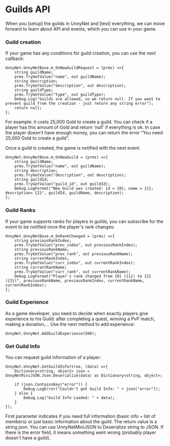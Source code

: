# Guilds API

When you [setup] the guilds in UnnyNet and [test] everything, we can move forward to learn about API and events, which you can use in your game.

### Guild creation

If your game has any conditions for guild creation, you can use the next callback:

    UnnyNet.UnnyNetBase.m_OnNewGuildRequest = (prms) =>{
        string guildName;
        prms.TryGetValue("name", out guildName);
        string description;
        prms.TryGetValue("description", out description);
        string guildType;
        prms.TryGetValue("type", out guildType);
        Debug.Log("Guilds are allowed, so we return null. If you want to prevent guild from the creation - just return any string error");
        return null;
    };

For example: it costs 25,000 Gold to create a guild. You can check if a player has this amount of Gold and return 'null' if everything is ok. In case the player doesn't have enough money, you can return the error "You need 25,000 Gold to create a guild".

Once a guild is created, the game is notified with the next event:

    UnnyNet.UnnyNetBase.m_OnNewGuild = (prms) =>{
        string guildName;
        prms.TryGetValue("name", out guildName);
        string description;
        prms.TryGetValue("description", out description);
        string guildId;
        prms.TryGetValue("guild_id", out guildId);
        Debug.LogFormat("New Guild was created: id = {0}; name = {1}; description= {2}", guildId, guildName, description);
    };

### Guild Ranks

If your game supports ranks for players in guilds, you can subscribe for the event to be notified once the player's rank changes:

    UnnyNet.UnnyNetBase.m_OnRankChanged = (prms) =>{
        string previousRankIndex;
        prms.TryGetValue("prev_index", out previousRankIndex);
        string previousRankName;
        prms.TryGetValue("prev_rank", out previousRankName);
        string currentRankIndex;
        prms.TryGetValue("curr_index", out currentRankIndex);
        string currentRankName;
        prms.TryGetValue("curr_rank", out currentRankName);
        Debug.LogFormat("Player's rank changed from {0} ({1}) to {2} ({3})", previousRankName, previousRankIndex, currentRankName, currentRankIndex);
    };

### Guild Experience

As a game developer, you need to decide when exactly players give experience to his Guild: after completing a quest, winning a PvP match, making a donation,... Use the next method to add experience:

    UnnyNet.UnnyNet.AddGuildExperience(500);

### Get Guild Info

You can request guild information of a player:

    UnnyNet.UnnyNet.GetGuildInfo(true, (data) =>{
        Dictionary<string, object> json = UnnyNetMiniJSON.Json.Deserialize(data) as Dictionary<string, object>;
    
        if (json.ContainsKey("error")) {
            Debug.LogError("Couldn't get Guild Info: " + json["error"]);
        } else {
            Debug.Log("Guild Info Loaded: " + data);
        }
    });

First parameter indicates if you need full information (basic info + list of members) or just basic information about the guild. The return value is a string json. You can use UnnyNetMiniJSON to Deserialize string to JSON. If there is the error field, it means something went wrong (probably player doesn't have a guild).